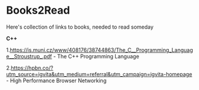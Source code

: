 # Books2Read
Here's collection of links to books, needed to read someday

**C++**

1.https://is.muni.cz/www/408176/38744863/The_C__Programming_Language__Stroustrup_.pdf - The C++ Programming Language

2.https://hpbn.co/?utm_source=igvita&utm_medium=referral&utm_campaign=igvita-homepage - High Performance Browser Networking
